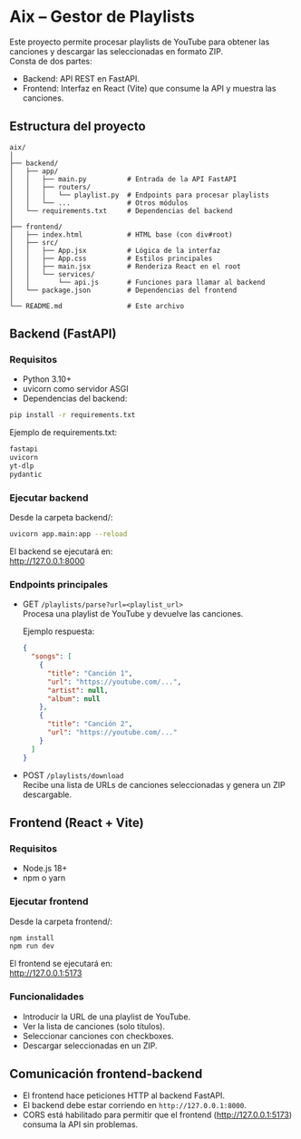 # Aix – Gestor de Playlists

Este proyecto permite procesar playlists de YouTube para obtener las canciones y descargar las seleccionadas en formato ZIP.  
Consta de dos partes:  
- Backend: API REST en FastAPI.  
- Frontend: Interfaz en React (Vite) que consume la API y muestra las canciones.  

## Estructura del proyecto

```
aix/
│
├── backend/
│   ├── app/
│   │   ├── main.py          # Entrada de la API FastAPI
│   │   ├── routers/
│   │   │   └── playlist.py  # Endpoints para procesar playlists
│   │   └── ...              # Otros módulos
│   └── requirements.txt     # Dependencias del backend
│
├── frontend/
│   ├── index.html           # HTML base (con div#root)
│   ├── src/
│   │   ├── App.jsx          # Lógica de la interfaz
│   │   ├── App.css          # Estilos principales
│   │   ├── main.jsx         # Renderiza React en el root
│   │   └── services/
│   │       └── api.js       # Funciones para llamar al backend
│   └── package.json         # Dependencias del frontend
│
└── README.md                # Este archivo
```

## Backend (FastAPI)

### Requisitos
- Python 3.10+
- uvicorn como servidor ASGI  
- Dependencias del backend:

```bash
pip install -r requirements.txt
```

Ejemplo de requirements.txt:
```txt
fastapi
uvicorn
yt-dlp
pydantic
```

### Ejecutar backend

Desde la carpeta backend/:

```bash
uvicorn app.main:app --reload
```

El backend se ejecutará en:  
http://127.0.0.1:8000

### Endpoints principales

- GET `/playlists/parse?url=<playlist_url>`  
  Procesa una playlist de YouTube y devuelve las canciones.  

  Ejemplo respuesta:
  ```json
  {
    "songs": [
      {
        "title": "Canción 1",
        "url": "https://youtube.com/...",
        "artist": null,
        "album": null
      },
      {
        "title": "Canción 2",
        "url": "https://youtube.com/..."
      }
    ]
  }
  ```

- POST `/playlists/download`  
  Recibe una lista de URLs de canciones seleccionadas y genera un ZIP descargable.  

## Frontend (React + Vite)

### Requisitos
- Node.js 18+
- npm o yarn

### Ejecutar frontend

Desde la carpeta frontend/:

```bash
npm install
npm run dev
```

El frontend se ejecutará en:  
http://127.0.0.1:5173

### Funcionalidades

- Introducir la URL de una playlist de YouTube.  
- Ver la lista de canciones (solo títulos).  
- Seleccionar canciones con checkboxes.  
- Descargar seleccionadas en un ZIP.  

## Comunicación frontend-backend

- El frontend hace peticiones HTTP al backend FastAPI.  
- El backend debe estar corriendo en `http://127.0.0.1:8000`.  
- CORS está habilitado para permitir que el frontend (http://127.0.0.1:5173) consuma la API sin problemas.  
